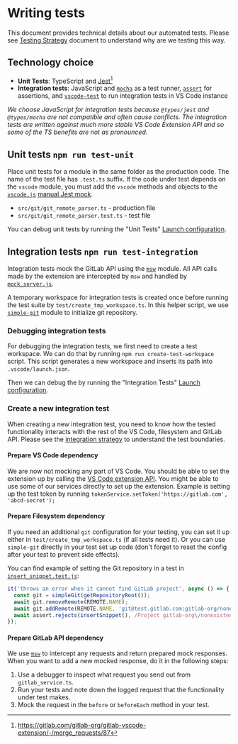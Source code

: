 # Writing tests

This document provides technical details about our automated tests. Please see [Testing Strategy](testing-strategy.md) document to understand why are we testing this way.

## Technology choice

- **Unit Tests**: TypeScript and [Jest](https://jestjs.io/)[^1]
- **Integration tests**: JavaScript and [`mocha`](https://mochajs.org/) as a test runner, [`assert`](https://nodejs.org/docs/latest-v12.x/api/assert.html) for assertions, and [`vscode-test`](https://code.visualstudio.com/api/working-with-extensions/testing-extension#the-test-script) to run integration tests in VS Code instance

_We choose JavaScript for integration tests because `@types/jest` and `@types/mocha` are not compatible and often cause conflicts. The integration tests are written against much more stable VS Code Extension API and so some of the TS benefits are not as pronounced._

## Unit tests `npm run test-unit`

Place unit tests for a module in the same folder as the production code. The name of the test file has `.test.ts` suffix. If the code under test depends on the `vscode` module, you must add the `vscode` methods and objects to the [`vscode.js`](src/__mocks__/vscode.js) [manual Jest mock](https://jestjs.io/docs/en/manual-mocks#mocking-node-modules).

- `src/git/git_remote_parser.ts` - production file
- `src/git/git_remote_parser.test.ts` - test file

You can debug unit tests by running the "Unit Tests" [Launch configuration](https://code.visualstudio.com/docs/editor/debugging#_launch-configurations).

## Integration tests `npm run test-integration`

Integration tests mock the GitLab API using the [`msw`](https://mswjs.io/docs/) module. All API calls made by the extension are intercepted by `msw` and handled by [`mock_server.js`](../test/integration/test_infrastructure/mock_server.js).

A temporary workspace for integration tests is created once before running the test suite by `test/create_tmp_workspace.ts`. In this helper script, we use [`simple-git`](https://github.com/steveukx/git-js) module to initialize git repository.

### Debugging integration tests

For debugging the integration tests, we first need to create a test workspace. We can do that by running `npm run create-test-workspace` script. This script generates a new workspace and inserts its path into `.vscode/launch.json`.

Then we can debug the by running the "Integration Tests" [Launch configuration](https://code.visualstudio.com/docs/editor/debugging#_launch-configurations).

### Create a new integration test

When creating a new integration test, you need to know how the tested functionality interacts with the rest of the VS Code, filesystem and GitLab API. Please see the [integration strategy](testing-strategy.md#extension-under-integration-tests) to understand the test boundaries.

#### Prepare VS Code dependency

We are now not mocking any part of VS Code. You should be able to set the extension up by calling the [VS Code extension API](https://code.visualstudio.com/api). You might be able to use some of our services directly to set up the extension. Example is setting up the test token by running `tokenService.setToken('https://gitlab.com', 'abcd-secret');`

#### Prepare Filesystem dependency

If you need an additional `git` configuration for your testing, you can set it up either in `test/create_tmp_workspace.ts` (if all tests need it). Or you can use `simple-git` directly in your test set up code (don't forget to reset the config after your test to prevent side effects).

You can find example of setting the Git repository in a test in [`insert_snippet.test.js`](../test/integration/insert_snippet.test.js):

```js
it('throws an error when it cannot find GitLab project', async () => {
  const git = simpleGit(getRepositoryRoot());
  await git.removeRemote(REMOTE.NAME);
  await git.addRemote(REMOTE.NAME, 'git@test.gitlab.com:gitlab-org/nonexistent.git');
  await assert.rejects(insertSnippet(), /Project gitlab-org\/nonexistent was not found./);
});
```

#### Prepare GitLab API dependency

We use [`msw`](https://mswjs.io/docs/) to intercept any requests and return prepared mock responses. When you want to add a new mocked response, do it in the following steps:

1. Use a debugger to inspect what request you send out from `gitlab_service.ts`.
1. Run your tests and note down the logged request that the functionality under test makes.
1. Mock the request in the `before` or `beforeEach` method in your test.

[^1]: https://gitlab.com/gitlab-org/gitlab-vscode-extension/-/merge_requests/87
